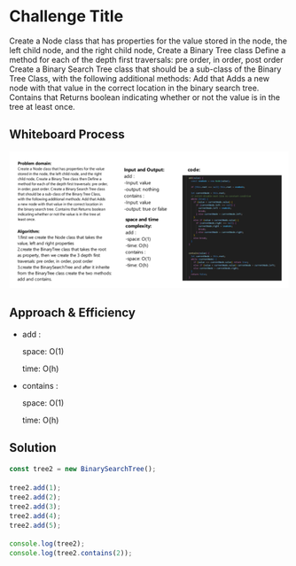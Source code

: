 # Challenge Title
Create a Node class that has properties for the value stored in the node, the left child node, and the right child node,
Create a Binary Tree class
Define a method for each of the depth first traversals: pre order,
in order, post order
Create a Binary Search Tree class that should be a sub-class  of the Binary Tree Class, with the following additional methods:
Add that Adds a new node with that value in the correct location in the binary search tree.
Contains that Returns boolean indicating whether or not the value is in the tree at least once.

## Whiteboard Process

![BinaryTree](./images/BinaryTree.test.png)

## Approach & Efficiency
- add :

    space: O(1)

    time: O(h)

- contains :

    space: O(1)

    time: O(h)

## Solution
```js
const tree2 = new BinarySearchTree();

tree2.add(1);
tree2.add(2);
tree2.add(3);
tree2.add(4);
tree2.add(5);

console.log(tree2);
console.log(tree2.contains(2));

```
